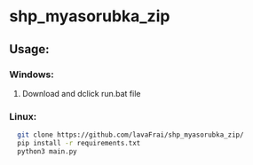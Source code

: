 # shp_myasorubka_zip
## Usage:
### Windows:
1. Download and dclick run.bat file
### Linux:
```bash
  git clone https://github.com/lavaFrai/shp_myasorubka_zip/
  pip install -r requirements.txt
  python3 main.py
```
